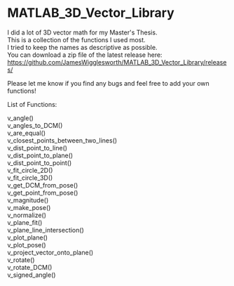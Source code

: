 # MATLAB_3D_Vector_Library
I did a lot of 3D vector math for my Master's Thesis.  
This is a collection of the functions I used most.  
I tried to keep the names as descriptive as possible.  
You can download a zip file of the latest release here:  
https://github.com/JamesWigglesworth/MATLAB_3D_Vector_Library/releases/  

Please let me know if you find any bugs and feel free to add your own functions!  


List of Functions:

v_angle()  
v_angles_to_DCM()  
v_are_equal()  
v_closest_points_between_two_lines()  
v_dist_point_to_line()  
v_dist_point_to_plane()  
v_dist_point_to_point()  
v_fit_circle_2D()  
v_fit_circle_3D()  
v_get_DCM_from_pose()  
v_get_point_from_pose()  
v_magnitude()  
v_make_pose()  
v_normalize()  
v_plane_fit()  
v_plane_line_intersection()  
v_plot_plane()  
v_plot_pose()  
v_project_vector_onto_plane()  
v_rotate()  
v_rotate_DCM()  
v_signed_angle()  


